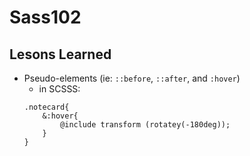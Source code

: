 # Sass102

## Lesons Learned
* Pseudo-elements (ie: `::before`, `::after`, and `:hover`)
	* in SCSSS:
	```
	.notecard{ 
  		&:hover{
      		@include transform (rotatey(-180deg));  
    	}
  	}
  	```
  	